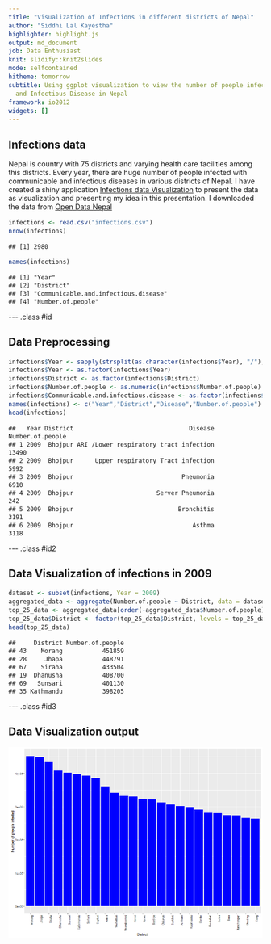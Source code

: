 ```yaml
---
title: "Visualization of Infections in different districts of Nepal"
author: "Siddhi Lal Kayestha"
highlighter: highlight.js
output: md_document
job: Data Enthusiast
knit: slidify::knit2slides
mode: selfcontained
hitheme: tomorrow
subtitle: Using ggplot visualization to view the number of poeple infected with Communicable
  and Infectious Disease in Nepal
framework: io2012
widgets: []
---
```


## Infections data
Nepal is country with 75 districts and varying health care facilities among this districts. Every year, there are huge number of people infected with communicable and infectious diseases in various districts of Nepal. I have created a shiny application [Infections data Visualization](https://sudha.shinyapps.io/Sudha/)  to present the data as visualization and presenting my idea in this presentation. I downloaded the data from [Open Data Nepal ](http://data.opennepal.net/)


```r
infections <- read.csv("infections.csv")
nrow(infections)
```

```
## [1] 2980
```

```r
names(infections)
```

```
## [1] "Year"                               
## [2] "District"                           
## [3] "Communicable.and.infectious.disease"
## [4] "Number.of.people"
```


--- .class #id 

## Data Preprocessing



```r
infections$Year <- sapply(strsplit(as.character(infections$Year), "/"),"[[",1)
infections$Year <- as.factor(infections$Year)
infections$District <- as.factor(infections$District)
infections$Number.of.people <- as.numeric(infections$Number.of.people)
infections$Communicable.and.infectious.disease <- as.factor(infections$Communicable.and.infectious.disease)
names(infections) <- c("Year","District","Disease","Number.of.people")
head(infections)
```

```
##   Year District                                Disease Number.of.people
## 1 2009  Bhojpur ARI /Lower respiratory tract infection            13490
## 2 2009  Bhojpur      Upper respiratory Tract infection             5992
## 3 2009  Bhojpur                              Pneumonia             6910
## 4 2009  Bhojpur                       Server Pneumonia              242
## 5 2009  Bhojpur                             Bronchitis             3191
## 6 2009  Bhojpur                                 Asthma             3118
```

--- .class #id2

## Data Visualization of infections in 2009

```r
dataset <- subset(infections, Year = 2009)
aggregated_data <- aggregate(Number.of.people ~ District, data = dataset, FUN = sum)
top_25_data <- aggregated_data[order(-aggregated_data$Number.of.people),][1:25,]
top_25_data$District <- factor(top_25_data$District, levels = top_25_data$District)
head(top_25_data)
```

```
##     District Number.of.people
## 43    Morang           451859
## 28     Jhapa           448791
## 67    Siraha           433504
## 19  Dhanusha           408700
## 69   Sunsari           401130
## 35 Kathmandu           398205
```

--- .class #id3

## Data Visualization output
![Plot](Rplot.png)
